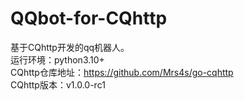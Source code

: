 # QQbot-for-CQhttp<br>
基于CQhttp开发的qq机器人。<br>
运行环境：python3.10+<br>
CQhttp仓库地址：https://github.com/Mrs4s/go-cqhttp<br>
CQhttp版本：v1.0.0-rc1<br>
